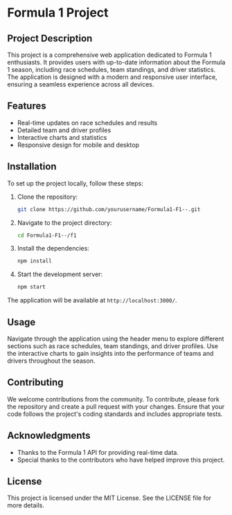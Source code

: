 # Formula 1 Project

## Project Description

This project is a comprehensive web application dedicated to Formula 1 enthusiasts. It provides users with up-to-date information about the Formula 1 season, including race schedules, team standings, and driver statistics. The application is designed with a modern and responsive user interface, ensuring a seamless experience across all devices.

## Features

- Real-time updates on race schedules and results
- Detailed team and driver profiles
- Interactive charts and statistics
- Responsive design for mobile and desktop

## Installation

To set up the project locally, follow these steps:

1. Clone the repository:

   ```bash
   git clone https://github.com/yourusername/Formula1-F1--.git
   ```

2. Navigate to the project directory:

   ```bash
   cd Formula1-F1--/f1
   ```

3. Install the dependencies:

   ```bash
   npm install
   ```

4. Start the development server:
   ```bash
   npm start
   ```

The application will be available at `http://localhost:3000/`.

## Usage

Navigate through the application using the header menu to explore different sections such as race schedules, team standings, and driver profiles. Use the interactive charts to gain insights into the performance of teams and drivers throughout the season.

## Contributing

We welcome contributions from the community. To contribute, please fork the repository and create a pull request with your changes. Ensure that your code follows the project's coding standards and includes appropriate tests.

## Acknowledgments

- Thanks to the Formula 1 API for providing real-time data.
- Special thanks to the contributors who have helped improve this project.

## License

This project is licensed under the MIT License. See the LICENSE file for more details.
